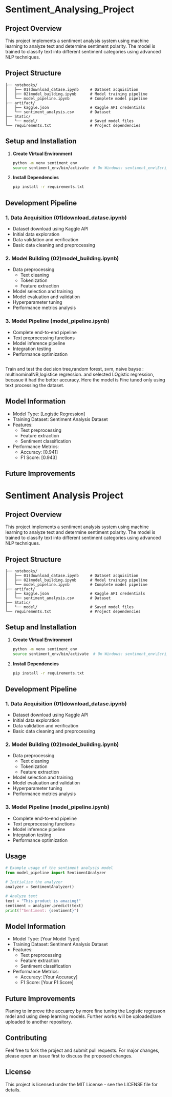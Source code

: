# Sentiment_Analysing_Project
## Project Overview
This project implements a sentiment analysis system using machine learning to analyze text and determine sentiment polarity. The model is trained to classify text into different sentiment categories using advanced NLP techniques.

## Project Structure
```
├── notebooks/
│   ├── 01)download_datase.ipynb     # Dataset acquisition
│   ├── 02)model_building.ipynb      # Model training pipeline
│   └── model_pipeline.ipynb         # Complete model pipeline
├── artifact/
│   ├── kaggle.json                  # Kaggle API credentials
│   └── sentiment_analysis.csv       # Dataset
├── Static/
│   └── model/                       # Saved model files
└── requirements.txt                 # Project dependencies
```

## Setup and Installation

1. **Create Virtual Environment**
   ```bash
   python -m venv sentiment_env
   source sentiment_env/bin/activate  # On Windows: sentiment_env\Scripts\activate
   ```

2. **Install Dependencies**
   ```bash
   pip install -r requirements.txt
   ```

## Development Pipeline

### 1. Data Acquisition (01)download_datase.ipynb)
- Dataset download using Kaggle API
- Initial data exploration
- Data validation and verification
- Basic data cleaning and preprocessing

### 2. Model Building (02)model_building.ipynb)
- Data preprocessing
  - Text cleaning
  - Tokenization
  - Feature extraction
- Model selection and training
- Model evaluation and validation
- Hyperparameter tuning
- Performance metrics analysis

### 3. Model Pipeline (model_pipeline.ipynb)
- Complete end-to-end pipeline
- Text preprocessing functions
- Model inference pipeline
- Integration testing
- Performance optimization

##
Train and test the decision tree,random forest, svm, naive bayse : multinominalNB,logistice regression. and selected LOgistic regression, becasue it had the better accuracy. Here the model is Fine tuned only using text processing the dataset.

## Model Information

- Model Type: [Logistic Regression]
- Training Dataset: Sentiment Analysis Dataset
- Features:
  - Text preprocessing
  - Feature extraction
  - Sentiment classification
- Performance Metrics:
  - Accuracy: [0.941]
  - F1 Score: [0.943]

## Future Improvements

# Sentiment Analysis Project

## Project Overview
This project implements a sentiment analysis system using machine learning to analyze text and determine sentiment polarity. The model is trained to classify text into different sentiment categories using advanced NLP techniques.

## Project Structure
```
├── notebooks/
│   ├── 01)download_datase.ipynb     # Dataset acquisition
│   ├── 02)model_building.ipynb      # Model training pipeline
│   └── model_pipeline.ipynb         # Complete model pipeline
├── artifact/
│   ├── kaggle.json                  # Kaggle API credentials
│   └── sentiment_analysis.csv       # Dataset
├── Static/
│   └── model/                       # Saved model files
└── requirements.txt                 # Project dependencies
```

## Setup and Installation

1. **Create Virtual Environment**
   ```bash
   python -m venv sentiment_env
   source sentiment_env/bin/activate  # On Windows: sentiment_env\Scripts\activate
   ```

2. **Install Dependencies**
   ```bash
   pip install -r requirements.txt
   ```

## Development Pipeline

### 1. Data Acquisition (01)download_datase.ipynb)
- Dataset download using Kaggle API
- Initial data exploration
- Data validation and verification
- Basic data cleaning and preprocessing

### 2. Model Building (02)model_building.ipynb)
- Data preprocessing
  - Text cleaning
  - Tokenization
  - Feature extraction
- Model selection and training
- Model evaluation and validation
- Hyperparameter tuning
- Performance metrics analysis

### 3. Model Pipeline (model_pipeline.ipynb)
- Complete end-to-end pipeline
- Text preprocessing functions
- Model inference pipeline
- Integration testing
- Performance optimization

## Usage

```python
# Example usage of the sentiment analysis model
from model_pipeline import SentimentAnalyzer

# Initialize the analyzer
analyzer = SentimentAnalyzer()

# Analyze text
text = "This product is amazing!"
sentiment = analyzer.predict(text)
print(f"Sentiment: {sentiment}")
```

## Model Information

- Model Type: [Your Model Type]
- Training Dataset: Sentiment Analysis Dataset
- Features:
  - Text preprocessing
  - Feature extraction
  - Sentiment classification
- Performance Metrics:
  - Accuracy: [Your Accuracy]
  - F1 Score: [Your F1 Score]

## Future Improvements
Planing to improve tthe accuarcy by more fine tuning the Logistic regresson mdel and using deep learning models. Further works will be uploaded/are uploaded to another repository.
## Contributing

Feel free to fork the project and submit pull requests. For major changes, please open an issue first to discuss the proposed changes.

## License

This project is licensed under the MIT License - see the LICENSE file for details.


